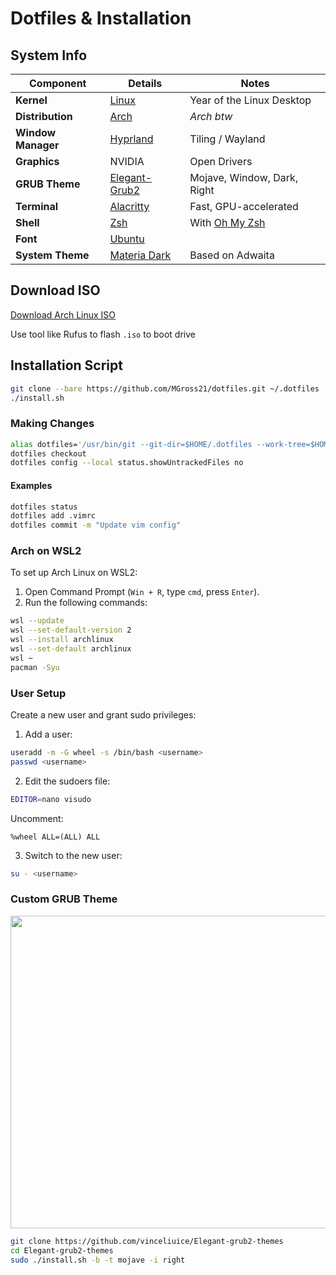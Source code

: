 # Dotfiles & Installation

## System Info

| **Component**   | **Details**                                                           |    **Notes**                |
|------------------|----------------------------------------------------------------------|-----------------------------|
| **Kernel**       | [Linux](https://github.com/torvalds/linux)                           |  Year of the Linux Desktop  |
| **Distribution** | [Arch](https://archlinux.org)                                        |       *Arch btw*            |
| **Window Manager**| [Hyprland](https://wiki.hyprland.org)                               |    Tiling / Wayland         |
| **Graphics**     | NVIDIA                                                               |     Open Drivers            |
| **GRUB Theme**   | [Elegant-Grub2](https://github.com/vinceliuice/Elegant-grub2-themes) | Mojave, Window, Dark, Right |
| **Terminal**    | [Alacritty](https://github.com/alacritty/alacritty)                   | Fast, GPU-accelerated       |
| **Shell**       | [Zsh](https://www.zsh.org)                                            | With [Oh My Zsh](https://ohmyz.sh/) |
| **Font**        | [Ubuntu](https://design.ubuntu.com/font/)                             |                             |
| **System Theme**| [Materia Dark](https://github.com/nana-4/materia-theme)               | Based on Adwaita            |
<!--Add GTK Folder Pack-->

## Download ISO

[Download Arch Linux ISO](https://archlinux.org/download/)

Use tool like Rufus to flash `.iso` to boot drive

## Installation Script

```bash
git clone --bare https://github.com/MGross21/dotfiles.git ~/.dotfiles
./install.sh
```

### Making Changes

```bash
alias dotfiles='/usr/bin/git --git-dir=$HOME/.dotfiles --work-tree=$HOME'
dotfiles checkout
dotfiles config --local status.showUntrackedFiles no
```

#### Examples

```bash
dotfiles status
dotfiles add .vimrc
dotfiles commit -m "Update vim config"
```

### Arch on WSL2

To set up Arch Linux on WSL2:

1. Open Command Prompt (`Win + R`, type `cmd`, press `Enter`).
2. Run the following commands:

```bash
wsl --update
wsl --set-default-version 2
wsl --install archlinux
wsl --set-default archlinux
wsl ~
pacman -Syu
```

### User Setup

Create a new user and grant sudo privileges:

1. Add a user:

```bash
useradd -m -G wheel -s /bin/bash <username>
passwd <username>
```

2. Edit the sudoers file:

```bash
EDITOR=nano visudo
```

Uncomment:

```plaintext
%wheel ALL=(ALL) ALL
```

3. Switch to the new user:

```bash
su - <username>
```

### Custom GRUB Theme

<img src="https://raw.githubusercontent.com/vinceliuice/Elegant-grub2-themes/refs/heads/main/preview-02.jpg"
     width="840" height="500"
     style="object-fit: none; object-position: -1020px -1100px;">

```bash
git clone https://github.com/vinceliuice/Elegant-grub2-themes
cd Elegant-grub2-themes
sudo ./install.sh -b -t mojave -i right
```